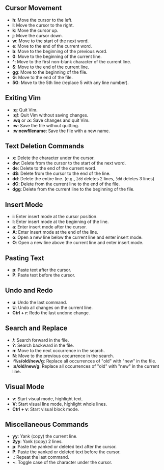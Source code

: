 ## Cursor Movement

- **h**: Move the cursor to the left.
- **l**: Move the cursor to the right.
- **k**: Move the cursor up.
- **j**: Move the cursor down.
- **w**: Move to the start of the next word.
- **e**: Move to the end of the current word.
- **b**: Move to the beginning of the previous word.
- **0**: Move to the beginning of the current line.
- **^**: Move to the first non-blank character of the current line.
- **$**: Move to the end of the current line.
- **gg**: Move to the beginning of the file.
- **G**: Move to the end of the file.
- **5G**: Move to the 5th line (replace 5 with any line number).

## Exiting Vim

- **:q**: Quit Vim.
- **:q!**: Quit Vim without saving changes.
- **:wq** or **:x**: Save changes and quit Vim.
- **:w**: Save the file without quitting.
- **:w newfilename**: Save the file with a new name.

## Text Deletion Commands

- **x**: Delete the character under the cursor.
- **dw**: Delete from the cursor to the start of the next word.
- **de**: Delete to the end of the current word.
- **d$**: Delete from the cursor to the end of the line.
- **dd**: Delete the entire line. (e.g., `2dd` deletes 2 lines, `3dd` deletes 3 lines)
- **dG**: Delete from the current line to the end of the file.
- **dgg**: Delete from the current line to the beginning of the file.

## Insert Mode

- **i**: Enter insert mode at the cursor position.
- **I**: Enter insert mode at the beginning of the line.
- **a**: Enter insert mode after the cursor.
- **A**: Enter insert mode at the end of the line.
- **o**: Open a new line below the current line and enter insert mode.
- **O**: Open a new line above the current line and enter insert mode.

## Pasting Text

- **p**: Paste text after the cursor.
- **P**: Paste text before the cursor.

## Undo and Redo

- **u**: Undo the last command.
- **U**: Undo all changes on the current line.
- **Ctrl + r**: Redo the last undone change.

## Search and Replace

- **/**: Search forward in the file.
- **?**: Search backward in the file.
- **n**: Move to the next occurrence in the search.
- **N**: Move to the previous occurrence in the search.
- **:%s/old/new/g**: Replace all occurrences of "old" with "new" in the file.
- **:s/old/new/g**: Replace all occurrences of "old" with "new" in the current line.

## Visual Mode

- **v**: Start visual mode, highlight text.
- **V**: Start visual line mode, highlight whole lines.
- **Ctrl + v**: Start visual block mode.

## Miscellaneous Commands

- **yy**: Yank (copy) the current line.
- **2yy**: Yank (copy) 2 lines.
- **p**: Paste the yanked or deleted text after the cursor.
- **P**: Paste the yanked or deleted text before the cursor.
- **.**: Repeat the last command.
- **~**: Toggle case of the character under the cursor.
